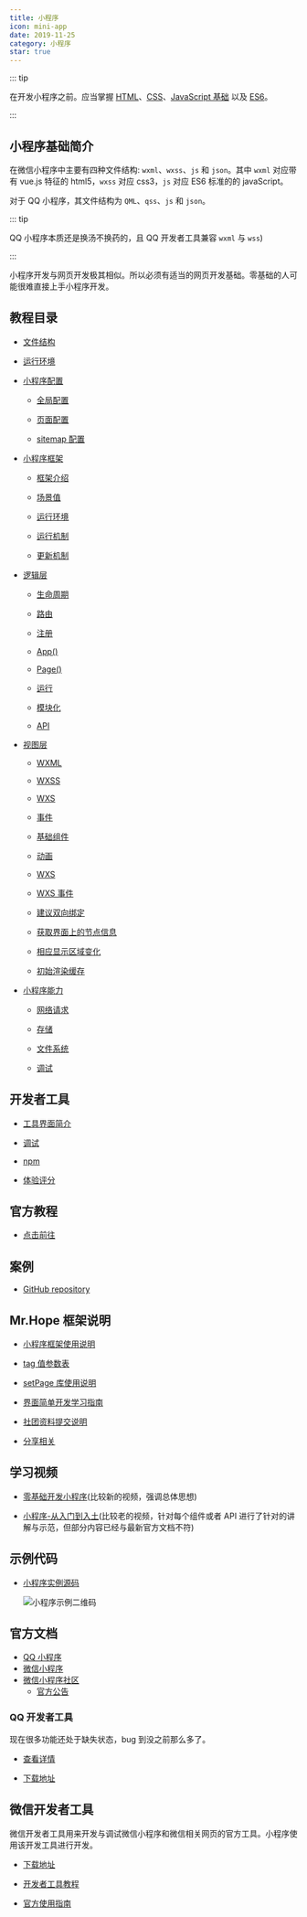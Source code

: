 ```yaml
---
title: 小程序
icon: mini-app
date: 2019-11-25
category: 小程序
star: true
---
```


::: tip

在开发小程序之前。应当掌握 [HTML](../website/html/README.md)、[CSS](../website/css/README.md)、[JavaScript 基础](../language/js/guide/README.md) 以及 [ES6](../language/js/es6/README.md)。

:::

<!-- more -->

## 小程序基础简介

在微信小程序中主要有四种文件结构: `wxml`、`wxss`、`js` 和 `json`。其中 `wxml` 对应带有 vue.js 特征的 html5，`wxss` 对应 css3，`js` 对应 ES6 标准的的 javaScript。

对于 QQ 小程序，其文件结构为 `QML`、`qss`、`js` 和 `json`。

::: tip

QQ 小程序本质还是换汤不换药的，且 QQ 开发者工具兼容 `wxml` 与 `wss`)

:::

小程序开发与网页开发极其相似。所以必须有适当的网页开发基础。零基础的人可能很难直接上手小程序开发。

## 教程目录

- [文件结构](guide/file-structure.md)

- [运行环境](guide/env.md)

- [小程序配置](guide/config/README.md)

  - [全局配置](guide/config/app-config.md)

  - [页面配置](guide/config/page-config.md)

  - [sitemap 配置](guide/config/sitemap-config.md)

- [小程序框架](guide/frame/README.md)

  - [框架介绍](guide/frame/intro.md)

  - [场景值](guide/frame/scene.md) <Badge type="grey" text="高级" />

  - [运行环境](guide/frame/env.md) <Badge type="grey" text="高级" />

  - [运行机制](guide/frame/mechanism.md) <Badge type="grey" text="高级" />

  - [更新机制](guide/frame/update.md) <Badge type="grey" text="高级" />

- [逻辑层](guide/service/README.md)

  - [生命周期](guide/service/lifetime.md)

  - [路由](guide/service/route.md)

  - [注册](guide/service/register.md)

  - [App()](guide/service/app.md)

  - [Page()](guide/service/page.md)

  - [运行](guide/service/run.md)

  - [模块化](guide/service/module.md)

  - [API](guide/service/api/README.md)

- [视图层](guide/view/README.md)

  - [WXML](guide/view/wxml.md)

  - [WXSS](guide/view/wxss.md)

  - [WXS](guide/view/wxs.md)

  - [事件](guide/view/event.md)

  - [基础组件](guide/view/component.md)

  - [动画](guide/view/animation.md) <Badge type="grey" text="高级" />

  - [WXS](guide/view/wxs.md) <Badge type="grey" text="高级" />

  - [WXS 事件](guide/view/wxs-event.md) <Badge type="grey" text="高级" />

  - [建议双向绑定](guide/view/model.md) <Badge type="grey" text="高级" />

  - [获取界面上的节点信息](guide/view/selector.md) <Badge type="grey" text="高级" />

  - [相应显示区域变化](guide/view/selector.md) <Badge type="grey" text="高级" />

  - [初始渲染缓存](guide/view/rendering-cache.md) <Badge type="grey" text="高级" />

- [小程序能力](guide/ability/README.md)

  - [网络请求](guide/ability/network.md)

  - [存储](guide/ability/storage.md)

  - [文件系统](guide/ability/file-system.md)

  - [调试](guide/ability/debug.md)

## 开发者工具

- [工具界面简介](tools/interface.md)

- [调试](tools/debug.md)

- [npm](tools/npm.md)

- [体验评分](tools/audit.md)

## 官方教程

- [点击前往](https://developers.weixin.qq.com/ebook?action=get_post_info&docid=0008aeea9a8978ab0086a685851c0a)

## 案例

- [GitHub repository](https://github.com/Hope-Studio/wxminiappdemo)

## Mr.Hope 框架说明

- [小程序框架使用说明](framework/README.md)

- [tag 值参数表](framework/tag-list.md)

- [setPage 库使用说明](framework/setPage.md)

- [界面简单开发学习指南](framework/simple-debug.md)

- [社团资料提交说明](framework/corporation.md)

- [分享相关](qr-code.md)

## 学习视频

- [零基础开发小程序](https://www.bilibili.com/video/av22790583/)(比较新的视频，强调总体思想)

- [小程序-从入门到入土](https://www.bilibili.com/video/av11938917)(比较老的视频，针对每个组件或者 API 进行了针对的讲解与示范，但部分内容已经与最新官方文档不符)

## 示例代码

- [小程序实例源码](https://github.com/wechat-miniprogram/miniprogram-demo)

  ![小程序示例二维码](https://res.wx.qq.com/wxdoc/dist/assets/img/demo.ef5c5bef.jpg)

## 官方文档

- [QQ 小程序](https://q.qq.com/wiki/)
- [微信小程序](https://developers.weixin.qq.com/miniprogram/dev/framework/)
- [微信小程序社区](https://developers.weixin.qq.com/community/develop/question)
  - [官方公告](https://developers.weixin.qq.com/community/develop/list/2?id=)

### QQ 开发者工具

现在很多功能还处于缺失状态，bug 到没之前那么多了。

- [查看详情](https://q.qq.com/wiki/)

- [下载地址](https://q.qq.com/wiki/tools/devtool/)

## 微信开发者工具

微信开发者工具用来开发与调试微信小程序和微信相关网页的官方工具。小程序使用该开发工具进行开发。

- [下载地址](https://developers.weixin.qq.com/miniprogram/dev/devtools/download.html)

- [开发者工具教程](tools/README.md)

- [官方使用指南](https://developers.weixin.qq.com/miniprogram/dev/devtools/devtools.html)
